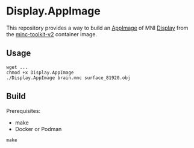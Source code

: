 # Display.AppImage

This repository provides a way to build an
[AppImage](https://appimage.org/) of MNI
[Display](https://www.bic.mni.mcgill.ca/software/Display/Display.html)
from the [minc-toolkit-v2](https://bic-mni.github.io/#containers) container image.

## Usage

```shell
wget ...
chmod +x Display.AppImage
./Display.AppImage brain.mnc surface_81920.obj
```

## Build

Prerequisites:

- make
- Docker or Podman

```shell
make
```

